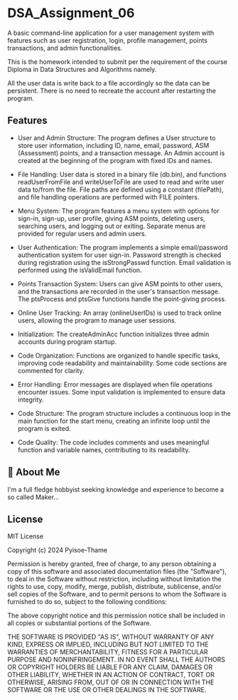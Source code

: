 
# DSA_Assignment_06

A basic command-line application for a user management system with features such as user registration, login, profile management, points transactions, and admin functionalities.

This is the homework intended to submit per the requirement of the course Diploma in Data Structures and Algorithms namely.

All the user data is write back to a file accordingly so the data can be persistent. There is no need to recreate the account after restarting the program.

## Features

- User and Admin Structure:
    The program defines a User structure to store user information, including ID, name, email, password, ASM (Assessment) points, and a transaction message.
    An Admin account is created at the beginning of the program with fixed IDs and names.

- File Handling:
    User data is stored in a binary file (db.bin), and functions readUserFromFile and writeUserToFile are used to read and write user data to/from the file.
    File paths are defined using a constant (filePath), and file handling operations are performed with FILE pointers.

- Menu System:
    The program features a menu system with options for sign-in, sign-up, user profile, giving ASM points, deleting users, searching users, and logging out or exiting.
    Separate menus are provided for regular users and admin users.

- User Authentication:
    The program implements a simple email/password authentication system for user sign-in.
    Password strength is checked during registration using the isStrongPasswd function.
    Email validation is performed using the isValidEmail function.

- Points Transaction System:
    Users can give ASM points to other users, and the transactions are recorded in the user's transaction message.
    The ptsProcess and ptsGive functions handle the point-giving process.

- Online User Tracking:
    An array (onlineUserIDs) is used to track online users, allowing the program to manage user sessions.

- Initialization:
    The createAdminAcc function initializes three admin accounts during program startup.

- Code Organization:
    Functions are organized to handle specific tasks, improving code readability and maintainability.
    Some code sections are commented for clarity.

- Error Handling:
    Error messages are displayed when file operations encounter issues.
    Some input validation is implemented to ensure data integrity.

- Code Structure:
    The program structure includes a continuous loop in the main function for the start menu, creating an infinite loop until the program is exited.

- Code Quality:
    The code includes comments and uses meaningful function and variable names, contributing to its readability.


## 🚀 About Me
I'm a full fledge hobbyist seeking knowledge and experience 
to become a so called Maker... 


## License

MIT License

Copyright (c) 2024 Pyisoe-Thame

Permission is hereby granted, free of charge, to any person obtaining a copy
of this software and associated documentation files (the "Software"), to deal
in the Software without restriction, including without limitation the rights
to use, copy, modify, merge, publish, distribute, sublicense, and/or sell
copies of the Software, and to permit persons to whom the Software is
furnished to do so, subject to the following conditions:

The above copyright notice and this permission notice shall be included in all
copies or substantial portions of the Software.

THE SOFTWARE IS PROVIDED "AS IS", WITHOUT WARRANTY OF ANY KIND, EXPRESS OR
IMPLIED, INCLUDING BUT NOT LIMITED TO THE WARRANTIES OF MERCHANTABILITY,
FITNESS FOR A PARTICULAR PURPOSE AND NONINFRINGEMENT. IN NO EVENT SHALL THE
AUTHORS OR COPYRIGHT HOLDERS BE LIABLE FOR ANY CLAIM, DAMAGES OR OTHER
LIABILITY, WHETHER IN AN ACTION OF CONTRACT, TORT OR OTHERWISE, ARISING FROM,
OUT OF OR IN CONNECTION WITH THE SOFTWARE OR THE USE OR OTHER DEALINGS IN THE
SOFTWARE.


